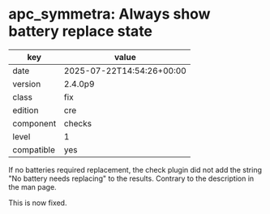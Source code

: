 [//]: # (werk v2)
# apc_symmetra: Always show battery replace state

key        | value
---------- | ---
date       | 2025-07-22T14:54:26+00:00
version    | 2.4.0p9
class      | fix
edition    | cre
component  | checks
level      | 1
compatible | yes

If no batteries required replacement, the check plugin did not add the string "No battery needs replacing" to the results.
Contrary to the description in the man page.

This is now fixed.
